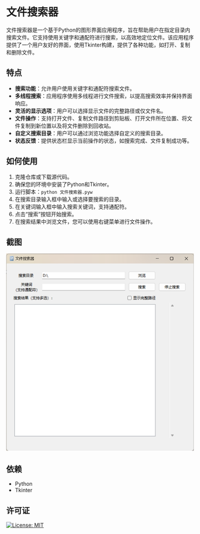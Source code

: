 # 文件搜索器

文件搜索器是一个基于Python的图形界面应用程序，旨在帮助用户在指定目录内搜索文件。它支持使用关键字和通配符进行搜索，以高效地定位文件。该应用程序提供了一个用户友好的界面，使用Tkinter构建，提供了各种功能，如打开、复制和删除文件。

## 特点

- **搜索功能**：允许用户使用关键字和通配符搜索文件。
- **多线程搜索**：应用程序使用多线程进行文件搜索，以提高搜索效率并保持界面响应。
- **灵活的显示选项**：用户可以选择显示文件的完整路径或仅文件名。
- **文件操作**：支持打开文件、复制文件路径到剪贴板、打开文件所在位置、将文件复制到新位置以及将文件删除到回收站。
- **自定义搜索目录**：用户可以通过浏览功能选择自定义的搜索目录。
- **状态反馈**：提供状态栏显示当前操作的状态，如搜索完成、文件复制成功等。

## 如何使用

1. 克隆仓库或下载源代码。
2. 确保您的环境中安装了Python和Tkinter。
3. 运行脚本：`python 文件搜索器.pyw`
4. 在搜索目录输入框中输入或选择要搜索的目录。
5. 在关键词输入框中输入搜索关键词，支持通配符。
6. 点击“搜索”按钮开始搜索。
7. 在搜索结果中浏览文件，您可以使用右键菜单进行文件操作。

## 截图

![截图](ScreenShot.png "程序界面")

## 依赖

- Python
- Tkinter

## 许可证

[![License: MIT](https://img.shields.io/badge/License-MIT-blue.svg)](https://opensource.org/licenses/MIT)
